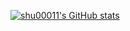 [![shu00011's GitHub stats](https://github-readme-stats.vercel.app/api?username=shu00011&show_icons=true)](https://github.com/shu00011/github-readme-stats)

